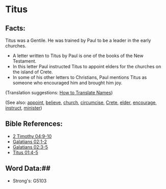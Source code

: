 # Titus #

## Facts: ##

Titus was a Gentile. He was trained by Paul to be a leader in the early churches.

* A letter written to Titus by Paul is one of the books of the New Testament.
* In this letter Paul instructed Titus to appoint elders for the churches on the island of Crete.
* In some of his other letters to Christians, Paul mentions Titus as someone who encouraged him and brought him joy.

(Translation suggestions: [How to Translate Names](rc://en/ta/man/translate/translate-names))

(See also: [appoint](../kt/appoint.md), [believe](../kt/believe.md), [church](../kt/church.md), [circumcise](../kt/circumcise.md), [Crete](crete.md), [elder](../other/elder.md), [encourage](..//encourage.md), [instruct](../other/instruct.md), [minister](../kt/minister.md))

## Bible References: ##

* [2 Timothy 04:9-10](rc://en/tn/help/2ti/04/09)
* [Galatians 02:1-2](rc://en/tn/help/gal/02/01)
* [Galatians 02:3-5](rc://en/tn/help/gal/02/03)
* [Titus 01:4-5](rc://en/tn/help/tit/01/04)

## Word Data:##

* Strong's: G5103
